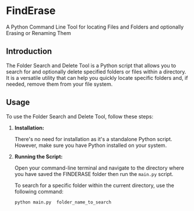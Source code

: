 # FindErase
A Python Command Line  Tool for locating Files and Folders and optionally Erasing or Renaming Them

## Introduction

The Folder Search and Delete Tool is a Python script that allows you to search for and optionally delete specified folders or files within a directory. It is a versatile utility that can help you quickly locate specific folders and, if needed, remove them from your file system.

## Usage

To use the Folder Search and Delete Tool, follow these steps:

1. **Installation:**

   There's no need for installation as it's a standalone Python script. However, make sure you have Python installed on your system.

2. **Running the Script:**

   Open your command-line terminal and navigate to the directory where you have saved the FINDERASE folder then run the `main.py` script.

   To search for a specific folder within the current directory, use the following command:

   ```bash
   python main.py  folder_name_to_search


